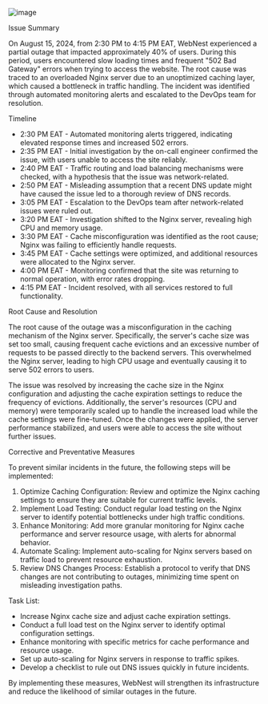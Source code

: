 ![image](https://github.com/user-attachments/assets/ca7d925b-9c95-4a12-ba47-0e4f8a2f78c5)


Issue Summary

On August 15, 2024, from 2:30 PM to 4:15 PM EAT, WebNest experienced a partial outage that impacted approximately 40% of users. During this period, users encountered slow loading times and frequent "502 Bad Gateway" errors when trying to access the website. The root cause was traced to an overloaded Nginx server due to an unoptimized caching layer, which caused a bottleneck in traffic handling. The incident was identified through automated monitoring alerts and escalated to the DevOps team for resolution.

Timeline

- 2:30 PM EAT - Automated monitoring alerts triggered, indicating elevated response times and increased 502 errors.
- 2:35 PM EAT - Initial investigation by the on-call engineer confirmed the issue, with users unable to access the site reliably.
- 2:40 PM EAT - Traffic routing and load balancing mechanisms were checked, with a hypothesis that the issue was network-related.
- 2:50 PM EAT - Misleading assumption that a recent DNS update might have caused the issue led to a thorough review of DNS records.
- 3:05 PM EAT - Escalation to the DevOps team after network-related issues were ruled out.
- 3:20 PM EAT - Investigation shifted to the Nginx server, revealing high CPU and memory usage.
- 3:30 PM EAT - Cache misconfiguration was identified as the root cause; Nginx was failing to efficiently handle requests.
- 3:45 PM EAT - Cache settings were optimized, and additional resources were allocated to the Nginx server.
- 4:00 PM EAT - Monitoring confirmed that the site was returning to normal operation, with error rates dropping.
- 4:15 PM EAT - Incident resolved, with all services restored to full functionality.

Root Cause and Resolution

The root cause of the outage was a misconfiguration in the caching mechanism of the Nginx server. Specifically, the server's cache size was set too small, causing frequent cache evictions and an excessive number of requests to be passed directly to the backend servers. This overwhelmed the Nginx server, leading to high CPU usage and eventually causing it to serve 502 errors to users.

The issue was resolved by increasing the cache size in the Nginx configuration and adjusting the cache expiration settings to reduce the frequency of evictions. Additionally, the server's resources (CPU and memory) were temporarily scaled up to handle the increased load while the cache settings were fine-tuned. Once the changes were applied, the server performance stabilized, and users were able to access the site without further issues.

Corrective and Preventative Measures

To prevent similar incidents in the future, the following steps will be implemented:

1. Optimize Caching Configuration: Review and optimize the Nginx caching settings to ensure they are suitable for current traffic levels.
2. Implement Load Testing: Conduct regular load testing on the Nginx server to identify potential bottlenecks under high traffic conditions.
3. Enhance Monitoring: Add more granular monitoring for Nginx cache performance and server resource usage, with alerts for abnormal behavior.
4. Automate Scaling: Implement auto-scaling for Nginx servers based on traffic load to prevent resource exhaustion.
5. Review DNS Changes Process: Establish a protocol to verify that DNS changes are not contributing to outages, minimizing time spent on misleading investigation paths.

Task List:

-  Increase Nginx cache size and adjust cache expiration settings.
-  Conduct a full load test on the Nginx server to identify optimal configuration settings.
-  Enhance monitoring with specific metrics for cache performance and resource usage.
-  Set up auto-scaling for Nginx servers in response to traffic spikes.
-  Develop a checklist to rule out DNS issues quickly in future incidents.

By implementing these measures, WebNest will strengthen its infrastructure and reduce the likelihood of similar outages in the future.


